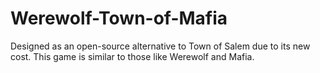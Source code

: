 # Werewolf-Town-of-Mafia
Designed as an open-source alternative to Town of Salem due to its new cost. This game is similar to those like Werewolf and Mafia.
